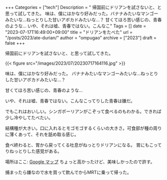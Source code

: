 +++
Categories = ["tech"]
Description = " 帰国前にドリアンを試さないと、と思って試してきた。    味は、僕にはかなり好みだった。バナナみたいなマンゴーみたいな…ねっとりした甘いアボカドみたいな…？  甘くてほろ苦い感じの、青春のような…  いや、それは嘘、青春ではない。こんなこ"
Tags = []
date = "2023-07-17T16:49:00+09:00"
title = "ドリアンをたべた"
url = "/posts/2023/ate-durian/"
author = "ompugao"
archive = ["2023"]
draft = false
+++

<body>
<p>帰国前にドリアンを試さないと、と思って試してきた。</p>

{{< figure src="/images/2023/07/20230717164116.jpg" >}}

<p>味は、僕にはかなり好みだった。
バナナみたいなマンゴーみたいな…ねっとりした甘いアボカドみたいな…？</p>

<p>甘くてほろ苦い感じの、青春のような…</p>

<p>いや、それは嘘、青春ではない。こんなこってりした青春は嫌だ。</p>

<p>でもこれはおいしい。シンガポーリアンがこぞって食べるのもわかる。できれば少し冷やしてたべたい。</p>

<p>結構種が大きい。口に入れるとモゴモゴするくらいの大きさ。可食部が種の周りに薄くあって、それを舐め取る感じ。</p>

<p>食べ終わると、胃から戻ってくる吐息がねっとりドリアンになる。
胃にもこってりねっとりした感覚がある。</p>

<p>場所はここ:
<a href="https://maps.app.goo.gl/PJhmTbuHaF5CYHe68">Google マップ</a>
ちょっと高かったけど、美味しかったので許す。</p>

<p>捕まったら嫌なので水を買って飲んでからMRTに乗って帰った。</p>
</body>
